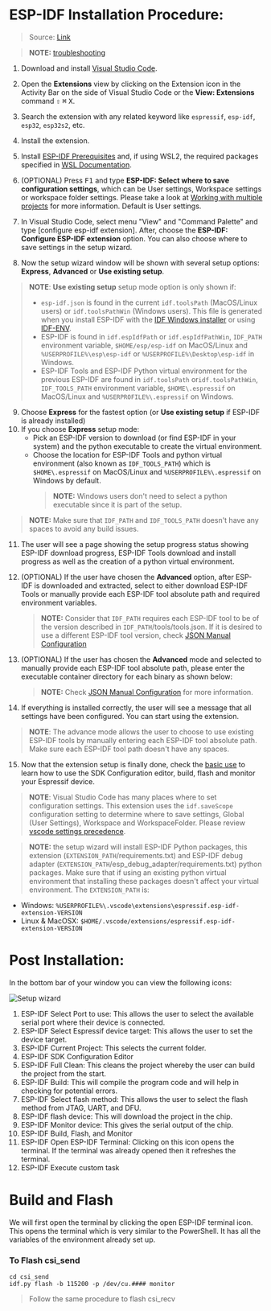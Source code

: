 # ESP-IDF Installation Procedure: 

> Source: [Link](https://github.com/espressif/vscode-esp-idf-extension/blob/master/docs/tutorial/install.md)

> **NOTE:** [troubleshooting](../../README.md#Troubleshooting)

1. Download and install [Visual Studio Code](https://code.visualstudio.com/).
2. Open the **Extensions** view by clicking on the Extension icon in the Activity Bar on the side of Visual Studio Code or the **View: Extensions** command <kbd>⇧</kbd> <kbd>⌘</kbd> <kbd>X</kbd>.
3. Search the extension with any related keyword like `espressif`, `esp-idf`, `esp32`, `esp32s2`, etc.
4. Install the extension.

5. Install [ESP-IDF Prerequisites](../../README.md#Prerequisites) and, if using WSL2, the required packages specified in [WSL Documentation](../WSL.md).


6. (OPTIONAL) Press <kbd>F1</kbd> and type **ESP-IDF: Select where to save configuration settings**, which can be User settings, Workspace settings or workspace folder settings. Please take a look at [Working with multiple projects](../MULTI_PROJECTS.md) for more information. Default is User settings.
7. In Visual Studio Code, select menu "View" and "Command Palette" and type [configure esp-idf extension]. After, choose the **ESP-IDF: Configure ESP-IDF extension** option. You can also choose where to save settings in the setup wizard.
8. Now the setup wizard window will be shown with several setup options: **Express**, **Advanced** or **Use existing setup**.

> **NOTE**: **Use existing setup** setup mode option is only shown if:
>
> - `esp-idf.json` is found in the current `idf.toolsPath` (MacOS/Linux users) or `idf.toolsPathWin` (Windows users). This file is generated when you install ESP-IDF with the [IDF Windows installer](https://github.com/espressif/idf-installer) or using [IDF-ENV](https://github.com/espressif/idf-env).
> - ESP-IDF is found in `idf.espIdfPath` or `idf.espIdfPathWin`, `IDF_PATH` environment variable, `$HOME/esp/esp-idf` on MacOS/Linux and `%USERPROFILE%\esp\esp-idf` or `%USERPROFILE%\Desktop\esp-idf` in Windows.
> - ESP-IDF Tools and ESP-IDF Python virtual environment for the previous ESP-IDF are found in `idf.toolsPath` or`idf.toolsPathWin`, `IDF_TOOLS_PATH` environment variable, `$HOME\.espressif` on MacOS/Linux and `%USERPROFILE%\.espressif` on Windows.



9. Choose **Express** for the fastest option (or **Use existing setup** if ESP-IDF is already installed)
10. If you choose **Express** setup mode:
    - Pick an ESP-IDF version to download (or find ESP-IDF in your system) and the python executable to create the virtual environment.
    - Choose the location for ESP-IDF Tools and python virtual environment (also known as `IDF_TOOLS_PATH`) which is `$HOME\.espressif` on MacOS/Linux and `%USERPROFILE%\.espressif` on Windows by default.
      > **NOTE:** Windows users don't need to select a python executable since it is part of the setup.

> **NOTE:** Make sure that `IDF_PATH` and `IDF_TOOLS_PATH` doesn't have any spaces to avoid any build issues.



11. The user will see a page showing the setup progress status showing ESP-IDF download progress, ESP-IDF Tools download and install progress as well as the creation of a python virtual environment.


12. (OPTIONAL) If the user have chosen the **Advanced** option, after ESP-IDF is downloaded and extracted, select to either download ESP-IDF Tools or manually provide each ESP-IDF tool absolute path and required environment variables.
    > **NOTE:** Consider that `IDF_PATH` requires each ESP-IDF tool to be of the version described in `IDF_PATH`/tools/tools.json.
    > If it is desired to use a different ESP-IDF tool version, check [JSON Manual Configuration](../SETUP.md#JSON-Manual-Configuration)


13. (OPTIONAL) If the user has chosen the **Advanced** mode and selected to manually provide each ESP-IDF tool absolute path, please enter the executable container directory for each binary as shown below:
    > **NOTE:** Check [JSON Manual Configuration](../SETUP.md#JSON-Manual-Configuration) for more information.


14. If everything is installed correctly, the user will see a message that all settings have been configured. You can start using the extension.


> **NOTE**: The advance mode allows the user to choose to use existing ESP-IDF tools by manually entering each ESP-IDF tool absolute path. Make sure each ESP-IDF tool path doesn't have any spaces.

15. Now that the extension setup is finally done, check the [basic use](./basic_use.md) to learn how to use the SDK Configuration editor, build, flash and monitor your Espressif device.

> **NOTE**: Visual Studio Code has many places where to set configuration settings. This extension uses the `idf.saveScope` configuration setting to determine where to save settings, Global (User Settings), Workspace and WorkspaceFolder. Please review [vscode settings precedence](https://code.visualstudio.com/docs/getstarted/settings#_settings-precedence).

> **NOTE:** the setup wizard will install ESP-IDF Python packages, this extension (`EXTENSION_PATH`/requirements.txt) and ESP-IDF debug adapter (`EXTENSION_PATH`/esp_debug_adapter/requirements.txt) python packages. Make sure that if using an existing python virtual environment that installing these packages doesn't affect your virtual environment. The `EXTENSION_PATH` is:

- Windows: `%USERPROFILE%\.vscode\extensions\espressif.esp-idf-extension-VERSION`
- Linux & MacOSX: `$HOME/.vscode/extensions/espressif.esp-idf-extension-VERSION`

# Post Installation:

In the bottom bar of your window you can view the following icons:

<p>
  <img src="../..blob/main/media/panel.png" alt="Setup wizard">
</p>

1. ESP-IDF Select Port to use: This allows the user to select the available serial port where their device is connected.
2. ESP-IDF Select Espressif device target: This allows the user to set the device target.
3. ESP-IDF Current Project: This selects the current folder.
4. ESP-IDF SDK Configuration Editor
5. ESP-IDF Full Clean: This cleans the project whereby the user can build the project from the start.
6. ESP-IDF Build: This will compile the program code and will help in checking for potential errors.
7. ESP-IDF Select flash method: This allows the user to select the flash method from JTAG, UART, and DFU.
8. ESP-IDF flash device: This will download the project in the chip.
9. ESP-IDF Monitor device: This gives the serial output of the chip.
10. ESP-IDF Build, Flash, and Monitor
11. ESP-IDF Open ESP-IDF Terminal: Clicking on this icon opens the terminal. If the terminal was already opened then it refreshes the terminal.
12. ESP-IDF Execute custom task

# Build and Flash

We will first open the terminal by clicking the open ESP-IDF terminal icon. This opens the terminal which is very similar to the PowerShell. It has all the variables of the environment already set up.

### To Flash csi_send
```
cd csi_send
idf.py flash -b 115200 -p /dev/cu.#### monitor

```
> Follow the same procedure to flash csi_recv

